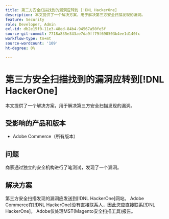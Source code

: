```yaml
---
title: 第三方安全扫描找到的漏洞应转到 [!DNL HackerOne]
description: 本文提供了一个解决方案，用于解决第三方安全扫描发现的漏洞。
feature: Security
role: Developer, Admin
exl-id: db2e15f0-11e3-48ed-84b4-94567a50fe5f
source-git-commit: 7718a835e343ae7da9ff79f690503b4ee1d140fc
workflow-type: tm+mt
source-wordcount: '109'
ht-degree: 0%

---
```


# 第三方安全扫描找到的漏洞应转到[!DNL HackerOne]

本文提供了一个解决方案，用于解决第三方安全扫描发现的漏洞。

## 受影响的产品和版本

* Adobe Commerce（所有版本）

## 问题

商家通过独立的安全机构进行了笔测试，发现了一个漏洞。

## 解决方案

第三方安全扫描发现的漏洞应发送到[!DNL HackerOne]网站。 Adobe Commerce在[!DNL HackerOne]没有直接联系人，因此您应直接联系[!DNL HackerOne]。 Adobe仅处理MST(Magento安全扫描工具)报告。
